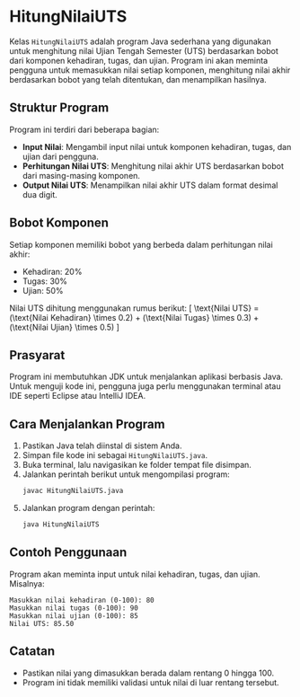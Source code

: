 # HitungNilaiUTS

Kelas `HitungNilaiUTS` adalah program Java sederhana yang digunakan untuk menghitung nilai Ujian Tengah Semester (UTS) berdasarkan bobot dari komponen kehadiran, tugas, dan ujian. Program ini akan meminta pengguna untuk memasukkan nilai setiap komponen, menghitung nilai akhir berdasarkan bobot yang telah ditentukan, dan menampilkan hasilnya.

## Struktur Program
Program ini terdiri dari beberapa bagian:
- **Input Nilai**: Mengambil input nilai untuk komponen kehadiran, tugas, dan ujian dari pengguna.
- **Perhitungan Nilai UTS**: Menghitung nilai akhir UTS berdasarkan bobot dari masing-masing komponen.
- **Output Nilai UTS**: Menampilkan nilai akhir UTS dalam format desimal dua digit.

## Bobot Komponen
Setiap komponen memiliki bobot yang berbeda dalam perhitungan nilai akhir:
- Kehadiran: 20%
- Tugas: 30%
- Ujian: 50%

Nilai UTS dihitung menggunakan rumus berikut:
\[
\text{Nilai UTS} = (\text{Nilai Kehadiran} \times 0.2) + (\text{Nilai Tugas} \times 0.3) + (\text{Nilai Ujian} \times 0.5)
\]

## Prasyarat
Program ini membutuhkan JDK untuk menjalankan aplikasi berbasis Java. Untuk menguji kode ini, pengguna juga perlu menggunakan terminal atau IDE seperti Eclipse atau IntelliJ IDEA.

## Cara Menjalankan Program
1. Pastikan Java telah diinstal di sistem Anda.
2. Simpan file kode ini sebagai `HitungNilaiUTS.java`.
3. Buka terminal, lalu navigasikan ke folder tempat file disimpan.
4. Jalankan perintah berikut untuk mengompilasi program:
   ```bash
   javac HitungNilaiUTS.java
   ```
5. Jalankan program dengan perintah:
   ```bash
   java HitungNilaiUTS
   ```

## Contoh Penggunaan
Program akan meminta input untuk nilai kehadiran, tugas, dan ujian. Misalnya:
```
Masukkan nilai kehadiran (0-100): 80
Masukkan nilai tugas (0-100): 90
Masukkan nilai ujian (0-100): 85
Nilai UTS: 85.50
```

## Catatan
- Pastikan nilai yang dimasukkan berada dalam rentang 0 hingga 100.
- Program ini tidak memiliki validasi untuk nilai di luar rentang tersebut.
